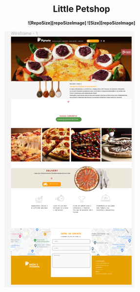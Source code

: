 [repoSizeImage]: https://img.shields.io/github/repo-size/ProfCastello/PetShop?style=plastic
[pizzaImage]: images/pizza.png

<h1 align="center"> Little Petshop</h1>

<h4 align="center">
![RepoSize][repoSizeImage] ![Size][repoSizeImage]

</h4>

![Pizza][pizzaImage]